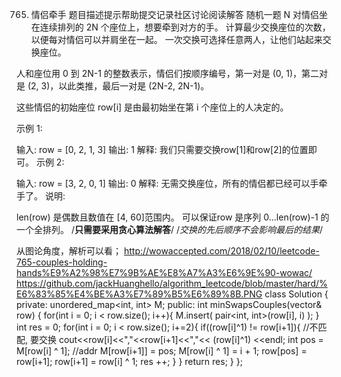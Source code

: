 765. 情侣牵手
题目描述提示帮助提交记录社区讨论阅读解答
随机一题
N 对情侣坐在连续排列的 2N 个座位上，想要牵到对方的手。 计算最少交换座位的次数，以便每对情侣可以并肩坐在一起。 一次交换可选择任意两人，让他们站起来交换座位。

人和座位用 0 到 2N-1 的整数表示，情侣们按顺序编号，第一对是 (0, 1)，第二对是 (2, 3)，以此类推，最后一对是 (2N-2, 2N-1)。

这些情侣的初始座位  row[i] 是由最初始坐在第 i 个座位上的人决定的。

示例 1:

输入: row = [0, 2, 1, 3]
输出: 1
解释: 我们只需要交换row[1]和row[2]的位置即可。
示例 2:

输入: row = [3, 2, 0, 1]
输出: 0
解释: 无需交换座位，所有的情侣都已经可以手牵手了。
说明:

len(row) 是偶数且数值在 [4, 60]范围内。
可以保证row 是序列 0...len(row)-1 的一个全排列。
/**只需要采用贪心算法解答**/
/*交换的先后顺序不会影响最后的结果*/

从图论角度，解析可以看；
http://wowaccepted.com/2018/02/10/leetcode-765-couples-holding-hands%E9%A2%98%E7%9B%AE%E8%A7%A3%E6%9E%90-wowac/
https://github.com/jackHuanghello/algorithm_leetcode/blob/master/hard/%E6%83%85%E4%BE%A3%E7%89%B5%E6%89%8B.PNG
class Solution {
private: 
    unordered_map<int, int> M;
public:
    int minSwapsCouples(vector<int>& row) {
        for(int i = 0; i < row.size(); i++){
            M.insert( pair<int, int>(row[i], i) );
        }
        int res = 0;
        for(int i = 0; i < row.size(); i+=2){
            if((row[i]^1) != row[i+1]){ //不匹配, 要交换
                cout<<row[i]<<","<<row[i+1]<<","<< (row[i]^1) <<endl;
                int pos = M[row[i] ^ 1];  //addr
                M[row[i+1]] = pos;  M[row[i] ^ 1] = i + 1;
                row[pos] = row[i+1];
                row[i+1] = row[i] ^ 1;
                res ++;
            }
        }
        return res;
    }
};
